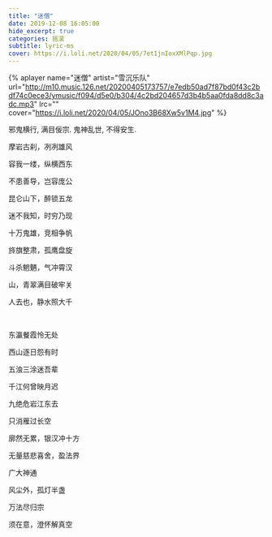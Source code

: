 ```yaml
---
title: "迷僧"
date: 2019-12-08 16:05:00
hide_excerpt: true
categories: 摇滚
subtitle: lyric-ms
cover: https://i.loli.net/2020/04/05/7et1jnIoxXMlPqp.jpg
---
```


{% aplayer name="迷僧" artist="雪沉乐队" url="http://m10.music.126.net/20200405173757/e7edb50ad7f87bd0f43c2bdf74c0ece3/ymusic/f094/d5e0/b304/4c2bd204657d3b4b5aa0fda8dd8c3adc.mp3" lrc="" cover="https://i.loli.net/2020/04/05/JOno3B68Xw5v1M4.jpg" %}

邪鬼横行, 满目佞宗.
鬼神乱世, 不得安生.

<!-- more -->

摩岩古刹，冽冽雄风

容我一缕，纵横西东

不患善导，岂容庞公

昆仑山下，醉锁五龙

迷不我知，时穷乃现

十万鬼雄，竞相争帆

旍旗整肃，孤鹰盘旋

斗杀魍魉，气冲霄汉

山，青翠满目破牢关

人去也，静水照大千

<br>

东瀛餐霞怜无处

西山逐日怨有时

五浊三涂迷吾辈

千江何曾映月迟

九绝危岩江东去

只消雁过长空

廓然无累，银汉冲十方

无量慈悲喜舍，盈法界

广大神通

风尘外，孤灯半盏

万法尽归宗

须在意，澄怀解真空
